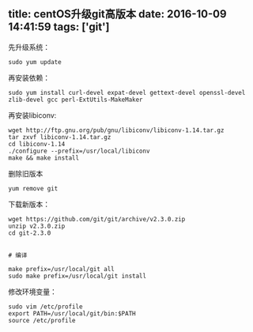 title: centOS升级git高版本
date: 2016-10-09 14:41:59
tags: ['git']
---

先升级系统：
```
sudo yum update
```

再安装依赖：
```
sudo yum install curl-devel expat-devel gettext-devel openssl-devel zlib-devel gcc perl-ExtUtils-MakeMaker
```

再安装libiconv:
```
wget http://ftp.gnu.org/pub/gnu/libiconv/libiconv-1.14.tar.gz
tar zxvf libiconv-1.14.tar.gz
cd libiconv-1.14
./configure --prefix=/usr/local/libiconv
make && make install
```

删除旧版本
```
yum remove git
```

下载新版本：
```
wget https://github.com/git/git/archive/v2.3.0.zip
unzip v2.3.0.zip
cd git-2.3.0


# 编译

make prefix=/usr/local/git all
sudo make prefix=/usr/local/git install
```

修改环境变量：
```
sudo vim /etc/profile
export PATH=/usr/local/git/bin:$PATH
source /etc/profile
```
